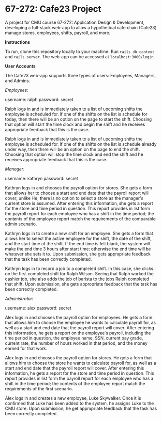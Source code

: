 67-272: Cafe23 Project
===

A project for CMU course 67-272: Application Design & Development, developing a full-stack web-app to allow a hypothetical cafe chain (Cafe23) manage stores, employees, shifts, payroll, and more.



**Instructions**

To run, clone this repository locally to your machine. Run `rails db:context` and `rails server`. The web-app can be accessed at `localhost:3000/login`.


**User Accounts**

The Cafe23 web-app supports three types of users: Employees, Managers, and Admins.


*Employees:*

username: ralph
password: secret

Ralph logs in and is immediately taken to a list of upcoming shifts the employee is scheduled for. If one of the shifts on the list is schedule for today, then there will be an option on the page to start the shift. Choosing that option will start the time clock and begin the shift and he receives appropriate feedback that this is the case.

Ralph logs in and is immediately taken to a list of upcoming shifts the employee is scheduled for. If one of the shifts on the list is schedule already under way, then there will be an option on the page to end the shift. Choosing that option will stop the time clock and end the shift and he receives appropriate feedback that this is the case.


*Manager:*

username: kathryn
password: secret

Kathryn logs in and chooses the payroll option for stores. She gets a form that allows her to choose a start and end date that the payroll report will cover; unlike He, there is no option to select a store as the manager's current store is assumed. After entering this information, she gets a report for the store and time period in question. This report provides in list form the payroll report for each employee who has a shift in the time period; the contents of the employee report match the requirements of the comparable admin scenario.

Kathryn logs in to create a new shift for an employee. She gets a form that allows her to select the active employee for the shift, the date of the shift, and the start time of the shift. If the end time is felt blank, the system will make the end time 3 hours after start time; otherwise the end time will be whatever she sets it to. Upon submission, she gets appropriate feedback that the task has been correctly completed.

Kathryn logs in to record a job to a completed shift. In this case, she clicks on the first completed shift for Ralph Wilson. Seeing that Ralph worked the cashier job, she also adds the job of barista to the jobs Ralph completed that shift. Upon submission, she gets appropriate feedback that the task has been correctly completed.


*Administrator:*

username: alex
password: secret

Alex logs in and chooses the payroll option for employees. He gets a form that allows him to choose the employee he wants to calculate payroll for, as well as a start and end date that the payroll report will cover. After entering this information, he gets a report on the employee's payroll, including the time period in question, the employee name, SSN, current pay grade, current rate, the number of hours worked in that period, and the money earned for that work.

Alex logs in and chooses the payroll option for stores. He gets a form that allows him to choose the store he wants to calculate payroll for, as well as a start and end date that the payroll report will cover. After entering this information, he gets a report for the store and time period in question. This report provides in list form the payroll report for each employee who has a shift in the time period; the contents of the employee report match the requirements of the first scenario.

Alex logs in and creates a new employee, Luke Skywalker. Once it is confirmed that Luke has been added to the system, he assigns Luke to the CMU store. Upon submission, he get appropriate feedback that the task has been correctly completed.